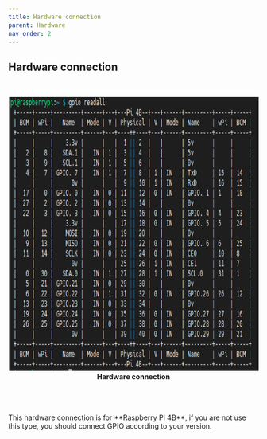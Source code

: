 ```yaml
---
title: Hardware connection
parent: Hardware
nav_order: 2
---
```


## Hardware connection
<br>
<p align="center">
  <img height = 550 src="../images/Hardware_Connection.png">
  <br> 
  <b> Hardware connection </b>    
</p>
<br><br><br />
This hardware connection is for **Raspberry Pi 4B**, if you are not use this type, you should connect GPIO according to your version.
